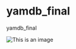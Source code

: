 # yamdb_final
yamdb_final

![This is an image](https://github.com/amozart23/yamdb_final/actions/workflows/yamdb_workflow.yml/badge.svg)


